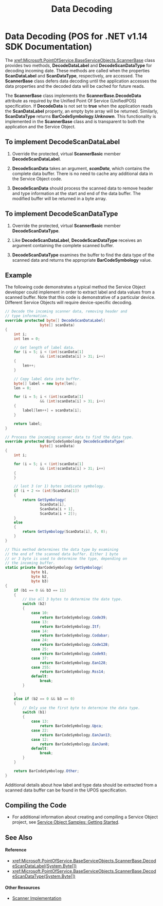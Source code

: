 ﻿---
title: Data Decoding
description: Data Decoding (POS for .NET v1.14 SDK Documentation)
ms.date: 03/03/2014
ms.topic: how-to
ms.custom: "pos-restored-from-archive"
---

# Data Decoding (POS for .NET v1.14 SDK Documentation)

The <xref:Microsoft.PointOfService.BaseServiceObjects.ScannerBase> class provides two methods, **DecodeDataLabel** and **DecodeScanDataType** for decoding incoming date. These methods are called when the properties **ScanDataLabel** and **ScanDataType**, respectively, are accessed. The **ScannerBase** class defers data decoding until the application accesses the data properties and the decoded data will be cached for future reads.

The **ScannerBase** class implements the **ScannerBase.DecodeData** attribute as required by the Unified Point Of Service (UnifiedPOS) specification. If **DecodeData** is not set to **true** when the application reads the **ScanDataLabel** property, an empty byte array will be returned. Similarly, **ScanDataType** returns **BarCodeSymbology.Unknown**. This functionality is implemented in the **ScannerBase** class and is transparent to both the application and the Service Object.

## To implement DecodeScanDataLabel

1. Override the protected, virtual **ScannerBasic** member **DecodeScanDataLabel**.

2. **DecodeScanData** takes an argument, ***scanData***, which contains the complete data buffer. There is no need to cache any additional data in the Service Object code.

3. **DecodeScanData** should process the scanned data to remove header and type information at the start and end of the data buffer. The modified buffer will be returned in a byte array.

## To implement DecodeScanDataType

1. Override the protected, virtual **ScannerBasic** member **DecodeScanDataType**.

2. Like **DecodeScanDataLabel**, **DecodeScanDataType** receives an argument containing the complete scanned buffer.

3. **DecodeScanDataType** examines the buffer to find the data type of the scanned data and returns the appropriate **BarCodeSymbology** value.

## Example

The following code demonstrates a typical method the Service Object developer could implement in order to extract label and data values from a scanned buffer. Note that this code is demonstrative of a particular device. Different Service Objects will require device-specific decoding.

```csharp
// Decode the incoming scanner data, removing header and
// type information.
override protected byte[] DecodeScanDataLabel(
                byte[] scanData)
{
    int i;
    int len = 0;

    // Get length of label data.
    for (i = 5; i < (int)scanData[1]
                && (int)scanData[i] > 31; i++)
    {
        len++;
    }

    // Copy label data into buffer.
    byte[] label = new byte[len];
    len = 0;

    for (i = 5; i < (int)scanData[1]
                && (int)scanData[i] > 31; i++)
    {
        label[len++] = scanData[i];
    }

    return label;
}

// Process the incoming scanner data to find the data type.
override protected BarCodeSymbology DecodeScanDataType(
                byte[] scanData)
{
    int i;

    for (i = 5; i < (int)scanData[1]
                && (int)scanData[i] > 31; i++)
    {
    }

    // last 3 (or 1) bytes indicate symbology.
    if (i + 2 <= (int)ScanData[1])
    {
        return GetSymbology(
                ScanData[i],
                ScanData[i + 1],
                ScanData[i + 2]);
    }
    else
    {
        return GetSymbology(ScanData[i], 0, 0);
    }
}

// This method determines the data type by examining
// the end of the scanned data buffer. Either 1 byte
// or 3 byte is used to determine the type, depending on
// the incoming buffer.
static private BarCodeSymbology GetSymbology(
            byte b1,
            byte b2,
            byte b3)
{
    if (b1 == 0 && b3 == 11)
    {
        // Use all 3 bytes to determine the date type.
        switch (b2)
        {
            case 10:
                return BarCodeSymbology.Code39;
            case 13:
                return BarCodeSymbology.Itf;
            case 14:
                return BarCodeSymbology.Codabar;
            case 24:
                return BarCodeSymbology.Code128;
            case 25:
                return BarCodeSymbology.Code93;
            case 37:
                return BarCodeSymbology.Ean128;
            case 255:
                return BarCodeSymbology.Rss14;
            default:
                break;
        }

    }
    else if (b2 == 0 && b3 == 0)
    {
        // Only use the first byte to determine the data type.
        switch (b1)
        {
            case 13:
                return BarCodeSymbology.Upca;
            case 22:
                return BarCodeSymbology.EanJan13;
            case 12:
                return BarCodeSymbology.EanJan8;
            default:
                break;
        }
    }

    return BarCodeSymbology.Other;
}
```

Additional details about how label and type data should be extracted from a scanned data buffer can be found in the UPOS specification.

## Compiling the Code

- For additional information about creating and compiling a Service Object project, see [Service Object Samples: Getting Started](service-object-samples-getting-started.md).

## See Also

#### Reference

- <xref:Microsoft.PointOfService.BaseServiceObjects.ScannerBase.DecodeScanDataLabel(System.Byte[])>
- <xref:Microsoft.PointOfService.BaseServiceObjects.ScannerBase.DecodeScanDataType(System.Byte[])>

#### Other Resources

- [Scanner Implementation](scanner-implementation.md)
